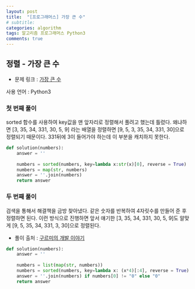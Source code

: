 ```yaml
---
layout: post
title:  "[프로그래머스] 가장 큰 수"
# subtitle: 
categories: algorithm
tags: 알고리즘 프로그래머스 Python3
comments: true
---
```


## 정렬 - 가장 큰 수

* 문제 링크 : [가장 큰 수](https://programmers.co.kr/learn/courses/30/lessons/42746#)

사용 언어 : Python3

### 첫 번째 풀이

sorted 함수를 사용하여 key값을 맨 앞자리로 정렬해서 풀려고 했는데 틀렸다. 왜냐하면 [3, 35, 34, 331, 30, 5, 9]
라는 배열을 정렬하면 [9, 5, 3, 35, 34, 331, 30]으로 정렬되기 때문이다. 331뒤에 3이 들어가야 하는데 이 부분을 캐치하지 못한다.

```python
def solution(numbers):
    answer = ''
    
    numbers = sorted(numbers, key=lambda x:str(x)[0], reverse = True)
    numbers = map(str, numbers)
    answer = ''.join(numbers)
    return answer
```

### 두 번째 풀이

검색을 통해서 해결책을 금방 찾아냈다. 같은 숫자를 반복하여 4자릿수를 만들어 준 후 정렬하면 된다.
이런 방식으로 진행하면 앞서 얘기한 [3, 35, 34, 331, 30, 5, 9]도 알맞게 [9, 5, 35, 34, 331, 3, 30]으로 정렬된다.

* 풀이 출처 : [구르미의 개발 이야기](https://gurumee92.tistory.com/161)

```python
def solution(numbers):
    answer = ''
    
    numbers = list(map(str, numbers))
    numbers = sorted(numbers, key=lambda x: (x*4)[:4], reverse = True)
    answer = ''.join(numbers) if numbers[0] != "0" else "0"
    return answer
```